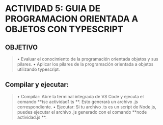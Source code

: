 # ACTIVIDAD 5: GUIA DE PROGRAMACION ORIENTADA A OBJETOS CON TYPESCRIPT

## OBJETIVO
> •	Evaluar el conocimiento de la programación orientada objetos y sus pilares.
> •	Aplicar los pilares de la programación orientada a objetos utilizando typescript.

## Compilar y ejecutar:
> • Compilar: Abre la terminal integrada de VS Code y ejecuta el comando 	**tsc actividad1.ts	**. Esto generará un archivo .js correspondiente.
> • Ejecutar: Si tu archivo .ts es un script de Node.js, puedes ejecutar el archivo .js generado con el comando 	**node actividad.js	**.
